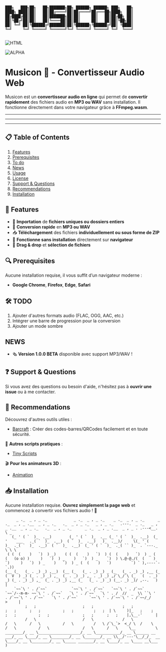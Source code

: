 
```
███╗   ███╗██╗   ██╗███████╗██╗ ██████╗ ██████╗ ███╗   ██╗
████╗ ████║██║   ██║██╔════╝██║██╔════╝██╔═══██╗████╗  ██║
██╔████╔██║██║   ██║███████╗██║██║     ██║   ██║██╔██╗ ██║
██║╚██╔╝██║██║   ██║╚════██║██║██║     ██║   ██║██║╚██╗██║
██║ ╚═╝ ██║╚██████╔╝███████║██║╚██████╗╚██████╔╝██║ ╚████║
╚═╝     ╚═╝ ╚═════╝ ╚══════╝╚═╝ ╚═════╝ ╚═════╝ ╚═╝  ╚═══╝
                                                          
```

![HTML](https://img.shields.io/badge/HTML-orange)

![ALPHA](https://img.shields.io/badge/ALPHA-red) 


# Musicon 🎵 - Convertisseur Audio Web  

Musicon est un **convertisseur audio en ligne** qui permet de **convertir rapidement** des fichiers audio en **MP3 ou WAV** sans installation. Il fonctionne directement dans votre navigateur grâce à **FFmpeg.wasm**.  

---
---
---

## 📋 Table of Contents

1. [Features](#-features)
2. [Prerequisites](#-prerequisites)
3. [To do](#-todo)
4. [News](#news)
5. [Usage](#-usage)
6. [License](#-license)
7. [Support & Questions](#-support--questions)
8. [Recommendations](#-recommendations)
9. [Installation](#-installation)
   
## 🌟 Features

- 🎵 **Importation** de **fichiers uniques ou dossiers entiers**  
- 🔄 **Conversion rapide** en **MP3 ou WAV**  
- 📥 **Téléchargement** des fichiers **individuellement ou sous forme de ZIP**  
- 🚀 **Fonctionne sans installation** directement sur **navigateur**  
- 📂 **Drag & drop** et **sélection de fichiers**  

## 🔍 Prerequisites

Aucune installation requise, il vous suffit d’un navigateur moderne :  
- **Google Chrome**, **Firefox**, **Edge**, **Safari**  

## 🛠️ TODO

1. Ajouter d'autres formats audio (FLAC, OGG, AAC, etc.)  
2. Intégrer une barre de progression pour la conversion  
3. Ajouter un mode sombre  

## NEWS

- 🗞️ **Version 1.0.0 BETA** disponible avec support MP3/WAV !  


## ❓ Support & Questions

Si vous avez des questions ou besoin d'aide, n'hésitez pas à **ouvrir une issue** ou à me contacter.  

## 💎 Recommendations  

Découvrez d'autres outils utiles :  

- [Barcraft](https://github.com/SECRET-GUEST/barcraft) : Créer des codes-barres/QRCodes facilement et en toute sécurité.  
  

📜 **Autres scripts pratiques** :  
- [Tiny Scripts](https://github.com/SECRET-GUEST/tiny-scripts)  

🎬 **Pour les animateurs 3D** :  
- [Animation](https://github.com/SECRET-GUEST/animation)  

## 📥 Installation

Aucune installation requise. **Ouvrez simplement la page web** et commencez à convertir vos fichiers audio ! 🚀


```
     _ ._  _ , _ ._            _ ._  _ , _ ._    _ ._  _ , _ ._      _ ._  _ , _ .__  _ , _ ._   ._  _ , _ ._   _ , _ ._   .---.  _ ._   _ , _ .__  _ , _ ._   ._  _ , _ ._      _ ._  _ , _ .__  _ , _ . .---<__. \ _
   (_ ' ( `  )_  .__)        (_ ' ( `  )_  .__ (_ ' ( `  )_  .__)  (_ '    ___   ._( `  )_  .__)  ( `  )_  .__)   )_  .__)/     \(_ ' (    )_  ._( `  )_  .__)  ( `  )_  .__)  (_ ' ( `  )_  ._( `` )_  . `---._  \ \ \
 ( (  (    )   `)  ) _)    ( (  (    )   `)  ) (  (    )   `)  ) _ (  (   (o o) )     )   `)  ) _    )   `)  ) _    `)  ) \.@-@./(  (    )   `)     )   `)  ) _    )   `)  ) _ (  (    )   `)         `) ` ),----`- `.))  
(__ (_   (_ . _) _) ,__)  (__ (_   (_ . _) _) _ (_   (_ . _) _) ,__ (_   (  V  ) _) (_ . _) _) ,_  (_ . _) _) ,_ . _) _) ,/`\_/`\ (_   (  . _) _) (_ . _) _) ,_  (_ . _) _) ,__ (_   (_ . _) _) (__. _) _)/ ,--.   )  |
    `~~`\ ' . /`~~`           `~~`\ ' . /`~~`   `~~`\ ' . /`~~`     `~~`/--m-m- ~~`\ ' . /`~~`   `\ ' . /`~~`  `\ ' . /  //  _  \\ ``\ '  . /`~~`\ ' . /`~~`   `\ ' . /`~~`     `~~`\ ' . /`~~`\ ' . /`~~/_/    >     |
         ;   ;                     ;   ;             ;   ;               ;   ;      ;   ;          ;   ;         ;   ;  | \     )|_   ;    ;      ;   ;          ;   ;               ;   ;      ;   ;    |,\__-'      |
         /   \                     /   \             /   \               /   \      /   \          /   \         /   \ /`\_`>  <_/ \  /    \      /   \          /   \               /   \      /   \     \__         \
________/_ __ \___________________/_ __ \___________/_ __ \______ __ ___/_ __ \____/_ __ \________/_ __ \_______/_ __ \\__/'---'\__/_/_  __ \____/_ __ \________/_ __ \_____ _______/_ __ \____/_ __ \____ __\___      )
```
